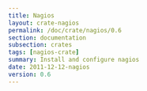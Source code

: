 ```yaml
---
title: Nagios
layout: crate-nagios
permalink: /doc/crate/nagios/0.6
section: documentation
subsection: crates
tags: [nagios-crate]
summary: Install and configure nagios
date: 2011-12-12-nagios
version: 0.6
---
```

